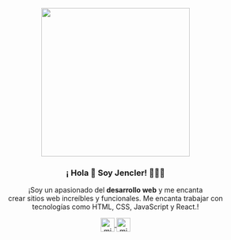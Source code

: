<p align="center" width="300">
   <img align="center" width="300" src="https://lh3.googleusercontent.com/Les91X6WNfoYaIywU9pi17cVXxyT__Th9ED2jQLT4DbvfX8t1MOmPpTm0TR5-RASyf6ChoSkl4eFOTJ8DlPwE2DE1AB1FjqL-RJFsWbXDUxkbZygYY7kz7fBTZHHOho5oJT2R1tXJdq2Bx6-H1NyiykAMAqThmF9ImVCtWRVC6J0qfu1VQd3hVCLCteyEs7ZIOBcAfk7-5xxkQqO4AupPgocsBquPR2gF08-jGgbCXZEHtCXq7vvrGNUH2ngIbPaD5dbKhZU6shgw8dwUe6gQrukdhdOIR_Yi_wLWGw-LUgglX6zcSxNHvZn8vIB5NVnyOXB1h4ju1Rl1G1vob48S1y_NHTMLwigDCujxahdhR8giB9ET8N-8fbeJEt88BaOTrmm3OSCIcKH0pnXdB0nDErc1LgK6LaX-Rt5TZjVZs5NeA7sSaRTJIo5LrUZ4tfGRjST36KMLJzv2PkGrrGB7y4FFLkY2YVQ7CGrRdMkKfcXHebOWWVJunJvYIr1nyapckGE3c11Ved3ag24m0vlfKksllV5rf2pAqe5eRxKIkfx2t6vvxKwcnLw0hk3W4xB_x5RfRarvr3zxVuDk74Zp_oN3c37PBZ6VVu5KrDsfRX8BDxFcBAnIRTR04vovHAJ0-3CbcGjLB_qEFYITa95Z_X0dZYFwU5D_5A--K4Iq69fBN2M_-3L2OPKiqDmZ0cb1N-Xn2NFCk0nxbdvMMzMY8u0MyDZEi1Q2SwHmZA74D4lKT86kPAd3zLLCLFlmnAK6fbZjkQNG0JDkZmEvtvIPhy5hOcfJZmuEiBW9eGnjFwmWfWHeDSg9nUXEhbRiF329c9lX3Izb--23Vzz9pEQ_YBPqn257ke0ww5lqStIVMh_ToYrOVBE4vMovL2bMUHTYnnKWPIKF3QYcwSOJM8252osnXVfkT09rrOAhePXoTMxMUUE9MjSF9m5sPGdxJJemO6IBhWyHSbp_H4ddsOyzDpZn5O5OCLRyy3KjSTZ6lDQrYffR7tXynQ=s328-no?authuser=0" />
   <h3 align="center">¡ Hola 👋 Soy Jencler! 👨🏻‍💻</h3>
</p>

<p align="center">¡Soy un apasionado del <strong>desarrollo web</strong> y me encanta <br > crear sitios web increíbles y funcionales. Me encanta trabajar con <br > tecnologías como HTML, CSS, JavaScript y React.!</p>
<p align="center">
  <a href="https://instagram.com/jencler" target="_blank">
    <img align="center" src="https://cdn-icons-png.flaticon.com/512/174/174855.png" alt="midu.dev" height="28px" width="28px" />
  </a>
  <a href="https://twitter.com/jenclerhv" target="_blank">
    <img align="center" src="https://1000marcas.net/wp-content/uploads/2019/11/Twitter-logo.png" alt="midudev" width="28px" />
  </a>
</p>
